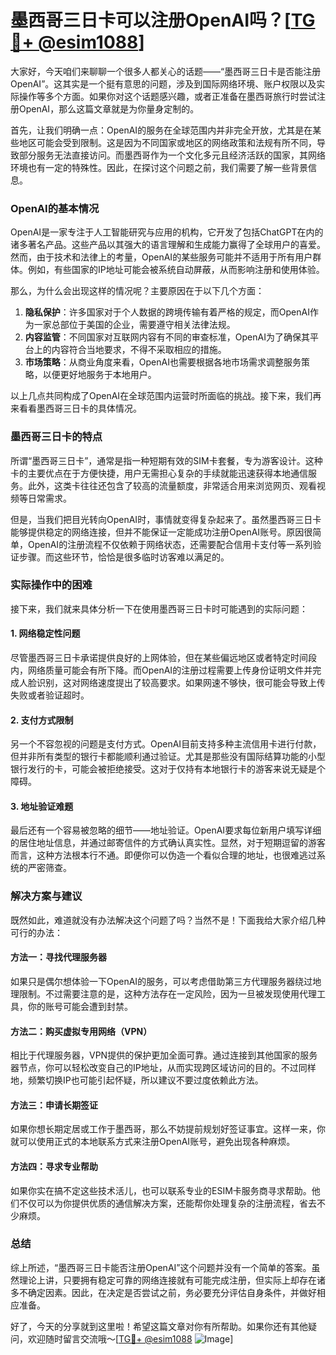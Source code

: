 # 墨西哥三日卡可以注册OpenAI吗？[[TG💪+ @esim1088](https://t.me/s/esim1088)]

大家好，今天咱们来聊聊一个很多人都关心的话题——“墨西哥三日卡是否能注册OpenAI”。这其实是一个挺有意思的问题，涉及到国际网络环境、账户权限以及实际操作等多个方面。如果你对这个话题感兴趣，或者正准备在墨西哥旅行时尝试注册OpenAI，那么这篇文章就是为你量身定制的。

首先，让我们明确一点：OpenAI的服务在全球范围内并非完全开放，尤其是在某些地区可能会受到限制。这是因为不同国家或地区的网络政策和法规有所不同，导致部分服务无法直接访问。而墨西哥作为一个文化多元且经济活跃的国家，其网络环境也有一定的特殊性。因此，在探讨这个问题之前，我们需要了解一些背景信息。

### OpenAI的基本情况

OpenAI是一家专注于人工智能研究与应用的机构，它开发了包括ChatGPT在内的诸多著名产品。这些产品以其强大的语言理解和生成能力赢得了全球用户的喜爱。然而，由于技术和法律上的考量，OpenAI的某些服务可能并不适用于所有用户群体。例如，有些国家的IP地址可能会被系统自动屏蔽，从而影响注册和使用体验。

那么，为什么会出现这样的情况呢？主要原因在于以下几个方面：

1. **隐私保护**：许多国家对于个人数据的跨境传输有着严格的规定，而OpenAI作为一家总部位于美国的企业，需要遵守相关法律法规。
2. **内容监管**：不同国家对互联网内容有不同的审查标准，OpenAI为了确保其平台上的内容符合当地要求，不得不采取相应的措施。
3. **市场策略**：从商业角度来看，OpenAI也需要根据各地市场需求调整服务策略，以便更好地服务于本地用户。

以上几点共同构成了OpenAI在全球范围内运营时所面临的挑战。接下来，我们再来看看墨西哥三日卡的具体情况。

### 墨西哥三日卡的特点

所谓“墨西哥三日卡”，通常是指一种短期有效的SIM卡套餐，专为游客设计。这种卡的主要优点在于方便快捷，用户无需担心复杂的手续就能迅速获得本地通信服务。此外，这类卡往往还包含了较高的流量额度，非常适合用来浏览网页、观看视频等日常需求。

但是，当我们把目光转向OpenAI时，事情就变得复杂起来了。虽然墨西哥三日卡能够提供稳定的网络连接，但并不能保证一定能成功注册OpenAI账号。原因很简单，OpenAI的注册流程不仅依赖于网络状态，还需要配合信用卡支付等一系列验证步骤。而这些环节，恰恰是很多临时访客难以满足的。

### 实际操作中的困难

接下来，我们就来具体分析一下在使用墨西哥三日卡时可能遇到的实际问题：

#### 1. 网络稳定性问题
尽管墨西哥三日卡承诺提供良好的上网体验，但在某些偏远地区或者特定时间段内，网络质量可能会有所下降。而OpenAI的注册过程需要上传身份证明文件并完成人脸识别，这对网络速度提出了较高要求。如果网速不够快，很可能会导致上传失败或者验证超时。

#### 2. 支付方式限制
另一个不容忽视的问题是支付方式。OpenAI目前支持多种主流信用卡进行付款，但并非所有类型的银行卡都能顺利通过验证。尤其是那些没有国际结算功能的小型银行发行的卡，可能会被拒绝接受。这对于仅持有本地银行卡的游客来说无疑是个障碍。

#### 3. 地址验证难题
最后还有一个容易被忽略的细节——地址验证。OpenAI要求每位新用户填写详细的居住地址信息，并通过邮寄信件的方式确认真实性。显然，对于短期逗留的游客而言，这种方法根本行不通。即便你可以伪造一个看似合理的地址，也很难逃过系统的严密筛查。

### 解决方案与建议

既然如此，难道就没有办法解决这个问题了吗？当然不是！下面我给大家介绍几种可行的办法：

#### 方法一：寻找代理服务器
如果只是偶尔想体验一下OpenAI的服务，可以考虑借助第三方代理服务器绕过地理限制。不过需要注意的是，这种方法存在一定风险，因为一旦被发现使用代理工具，你的账号可能会遭到封禁。

#### 方法二：购买虚拟专用网络（VPN）
相比于代理服务器，VPN提供的保护更加全面可靠。通过连接到其他国家的服务器节点，你可以轻松改变自己的IP地址，从而实现跨区域访问的目的。不过同样地，频繁切换IP也可能引起怀疑，所以建议不要过度依赖此方法。

#### 方法三：申请长期签证
如果你想长期定居或工作于墨西哥，那么不妨提前规划好签证事宜。这样一来，你就可以使用正式的本地联系方式来注册OpenAI账号，避免出现各种麻烦。

#### 方法四：寻求专业帮助
如果你实在搞不定这些技术活儿，也可以联系专业的ESIM卡服务商寻求帮助。他们不仅可以为你提供优质的通信解决方案，还能帮你处理复杂的注册流程，省去不少麻烦。

### 总结

综上所述，“墨西哥三日卡能否注册OpenAI”这个问题并没有一个简单的答案。虽然理论上讲，只要拥有稳定可靠的网络连接就有可能完成注册，但实际上却存在诸多不确定因素。因此，在决定是否尝试之前，务必要充分评估自身条件，并做好相应准备。

好了，今天的分享就到这里啦！希望这篇文章对你有所帮助。如果你还有其他疑问，欢迎随时留言交流哦～[[TG💪+ @esim1088](https://t.me/s/esim1088) ![Image](https://i.postimg.cc/4NQfJmqS/Snipaste-2025-05-13-00-14-12.png)]